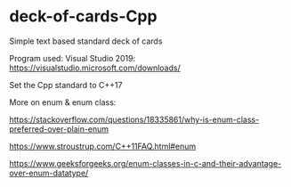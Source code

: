 # deck-of-cards-Cpp


Simple text based standard deck of cards


Program used: Visual Studio 2019:  https://visualstudio.microsoft.com/downloads/


Set the Cpp standard to C++17


More on enum & enum class:
  
  https://stackoverflow.com/questions/18335861/why-is-enum-class-preferred-over-plain-enum
  
  https://www.stroustrup.com/C++11FAQ.html#enum
  
  https://www.geeksforgeeks.org/enum-classes-in-c-and-their-advantage-over-enum-datatype/
